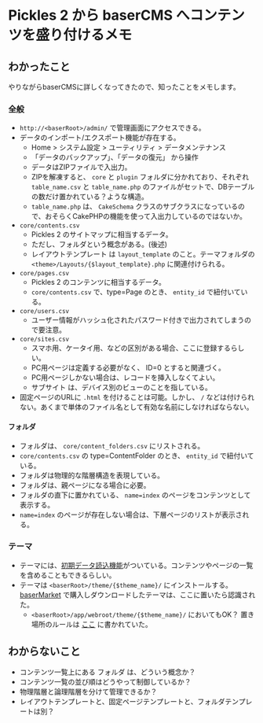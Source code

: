 # Pickles 2 から baserCMS へコンテンツを盛り付けるメモ

## わかったこと

やりながらbaserCMSに詳しくなってきたので、知ったことをメモします。

### 全般

- `http://<baserRoot>/admin/` で管理画面にアクセスできる。
- データのインポート/エクスポート機能が存在する。
    - Home > システム設定 > ユーティリティ > データメンテナンス
    - 「データのバックアップ」、「データの復元」 から操作
    - データはZIPファイルで入出力。
    - ZIPを解凍すると、 `core` と `plugin` フォルダに分かれており、それぞれ `table_name.csv` と `table_name.php` のファイルがセットで、DBテーブルの数だけ置かれている？ような構造。
    - `table_name.php` は、 `CakeSchema` クラスのサブクラスになっているので、おそらくCakePHPの機能を使って入出力しているのではないか。
- `core/contents.csv`
    - Pickles 2 のサイトマップに相当するデータ。
    - ただし、フォルダという概念がある。(後述)
    - レイアウトテンプレート は `layout_template` のこと。テーマフォルダの `<theme>/Layouts/{$layout_template}.php` に関連付けられる。
- `core/pages.csv`
    - Pickles 2 のコンテンツに相当するデータ。
    - `core/contents.csv` で、type=Page のとき、 `entity_id` で紐付いている。
- `core/users.csv`
    - ユーザー情報がハッシュ化されたパスワード付きで出力されてしまうので要注意。
- `core/sites.csv`
    - スマホ用、ケータイ用、などの区別がある場合、ここに登録するらしい。
    - PC用ページは定義する必要がなく、 ID=0 とすると関連づく。
    - PC用ページしかない場合は、レコードを挿入しなくてよい。
    - サブサイト は、デバイス別のビューのことを指している。
- 固定ページのURLに `.html` を付けることは可能。しかし、 `/` などは付けられない。あくまで単体のファイル名として有効な名前にしなければならない。

#### フォルダ

- フォルダは、 `core/content_folders.csv` にリストされる。
- `core/contents.csv` の type=ContentFolder のとき、 `entity_id` で紐付いている。
- フォルダは物理的な階層構造を表現している。
- フォルダは、親ページになる場合に必要。
- フォルダの直下に置かれている、 `name=index` のページをコンテンツとして表示する。
- `name=index` のページが存在しない場合は、下層ページのリストが表示される。

### テーマ

- テーマには、[初期データ読込機能](https://github.com/baserproject/basercms-docs/blob/dev-4/%E6%A9%9F%E8%83%BD%E4%BB%95%E6%A7%98/090.%E3%83%86%E3%83%BC%E3%83%9E/%E5%88%9D%E6%9C%9F%E3%83%87%E3%83%BC%E3%82%BF%E8%AA%AD%E8%BE%BC%E6%A9%9F%E8%83%BD.md)がついている。コンテンツやページの一覧を含めることもできるらしい。
- テーマは `<baserRoot>/theme/{$theme_name}/` にインストールする。 [baserMarket](https://market.basercms.net/) で購入しダウンロードしたテーマは、ここに置いたら認識された。
    - `<baserRoot>/app/webroot/theme/{$theme_name}/` においてもOK？ 置き場所のルールは [ここ](https://github.com/baserproject/basercms-docs/blob/dev-4/%E6%A9%9F%E8%83%BD%E4%BB%95%E6%A7%98/090.%E3%83%86%E3%83%BC%E3%83%9E/%E7%AE%A1%E7%90%86%E3%82%B7%E3%82%B9%E3%83%86%E3%83%A0%E3%83%86%E3%83%BC%E3%83%9E.md) に書かれていた。

## わからないこと

- コンテンツ一覧上にある フォルダ は、どういう概念か？
- コンテンツ一覧の並び順はどうやって制御しているか？
- 物理階層と論理階層を分けて管理できるか？
- レイアウトテンプレートと、固定ページテンプレートと、フォルダテンプレートは別？
